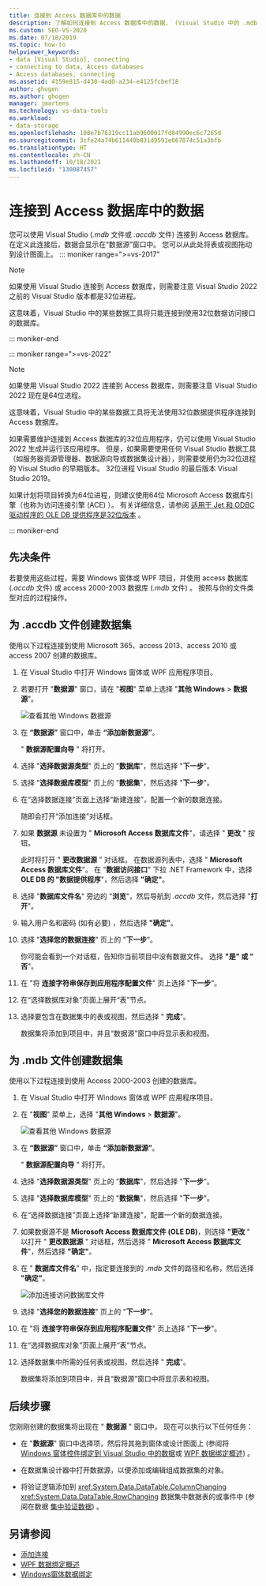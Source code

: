```yaml
---
title: 连接到 Access 数据库中的数据
description: 了解如何连接到 Access 数据库中的数据， (Visual Studio 中的 .mdb 文件或 .accdb 文件) 。
ms.custom: SEO-VS-2020
ms.date: 07/18/2019
ms.topic: how-to
helpviewer_keywords:
- data [Visual Studio], connecting
- connecting to data, Access databases
- Access databases, connecting
ms.assetid: 4159e815-d430-4ad0-a234-e4125fcbef18
author: ghogen
ms.author: ghogen
manager: jmartens
ms.technology: vs-data-tools
ms.workload:
- data-storage
ms.openlocfilehash: 108e7b78319cc11ab9600017fd84990ec6c7265d
ms.sourcegitcommit: 3cfe24a74b611440b831d9591e067874c51a3bfb
ms.translationtype: HT
ms.contentlocale: zh-CN
ms.lasthandoff: 10/18/2021
ms.locfileid: "130087457"
---
```

# <a name="connect-to-data-in-an-access-database"></a>连接到 Access 数据库中的数据

您可以使用 Visual Studio (*.mdb* 文件或 *.accdb* 文件) 连接到 Access 数据库。 在定义此连接后，数据会显示在“数据源”窗口中。 您可以从此处将表或视图拖动到设计图面上。
::: moniker range=">=vs-2017"
> [!NOTE]
> 如果使用 Visual Studio 连接到 Access 数据库，则需要注意 Visual Studio 2022 之前的 Visual Studio 版本都是32位进程。
>
> 这意味着，Visual Studio 中的某些数据工具将只能连接到使用32位数据访问接口的数据库。

::: moniker-end

::: moniker range=">=vs-2022"
> [!NOTE]
> 如果使用 Visual Studio 2022 连接到 Access 数据库，则需要注意 Visual Studio 2022 现在是64位进程。
>
> 这意味着，Visual Studio 中的某些数据工具将无法使用32位数据提供程序连接到 Access 数据库。
>
>如果需要维护连接到 Access 数据库的32位应用程序，仍可以使用 Visual Studio 2022 生成并运行该应用程序。 但是，如果需要使用任何 Visual Studio 数据工具（如服务器资源管理器、数据源向导或数据集设计器），则需要使用仍为32位进程的 Visual Studio 的早期版本。 32位进程 Visual Studio 的最后版本 Visual Studio 2019。
>
>如果计划将项目转换为64位进程，则建议使用64位 Microsoft Access 数据库引擎（也称为访问连接引擎 (ACE) ）。 有关详细信息，请参阅 [适用于 Jet 和 ODBC 驱动程序的 OLE DB 提供程序是32位版本](/office/troubleshoot/access/jet-odbc-driver-available-32-bit-version) 。

::: moniker-end

## <a name="prerequisites"></a>先决条件

若要使用这些过程，需要 Windows 窗体或 WPF 项目，并使用 access 数据库 (*.accdb* 文件) 或 access 2000-2003 数据库 (*.mdb* 文件) 。 按照与你的文件类型对应的过程操作。

## <a name="create-a-dataset-for-an-accdb-file"></a>为 .accdb 文件创建数据集

使用以下过程连接到使用 Microsoft 365、access 2013、access 2010 或 access 2007 创建的数据库。

1. 在 Visual Studio 中打开 Windows 窗体或 WPF 应用程序项目。

2. 若要打开 "**数据源**" 窗口，请在 "**视图**" 菜单上选择 "**其他 Windows**  >  **数据源**"。

   ![查看其他 Windows 数据源](../data-tools/media/viewdatasources.png)

3. 在 **“数据源”** 窗口中，单击 **“添加新数据源”**。

   " **数据源配置向导** " 将打开。

4. 选择 "**选择数据源类型**" 页上的 "**数据库**"，然后选择 "**下一步**"。

5. 选择 "**选择数据库模型**" 页上的 "**数据集**"，然后选择 "**下一步**"。

6. 在“选择数据连接”页面上选择“新建连接”，配置一个新的数据连接。

   随即会打开“添加连接”对话框。

7. 如果 **数据源** 未设置为 " **Microsoft Access 数据库文件**"，请选择 " **更改** " 按钮。

   此时将打开 " **更改数据源** " 对话框。 在数据源列表中，选择 " **Microsoft Access 数据库文件**"。 在 "**数据访问接口**" 下拉 .NET Framework 中，选择 **OLE DB 的 "数据提供程序**"，然后选择 **"确定"**。

8. 选择 "**数据库文件名**" 旁边的 "**浏览**"，然后导航到 *.accdb* 文件，然后选择 "**打开**"。

9. 输入用户名和密码 (如有必要) ，然后选择 **"确定"**。

10. 选择 "**选择您的数据连接**" 页上的 "**下一步**"。

    你可能会看到一个对话框，告知你当前项目中没有数据文件。 选择 **"是" 或 "** **否**"。

11. 在 "将 **连接字符串保存到应用程序配置文件**" 页上选择 "**下一步**"。

12. 在“选择数据库对象”页面上展开“表”节点。

13. 选择要包含在数据集中的表或视图，然后选择 " **完成**"。

    数据集将添加到项目中，并且“数据源”窗口中将显示表和视图。

## <a name="create-a-dataset-for-an-mdb-file"></a>为 .mdb 文件创建数据集

使用以下过程连接到使用 Access 2000-2003 创建的数据库。

1. 在 Visual Studio 中打开 Windows 窗体或 WPF 应用程序项目。

2. 在 "**视图**" 菜单上，选择 "**其他 Windows**  >  **数据源**"。

   ![查看其他 Windows 数据源](../data-tools/media/viewdatasources.png)

3. 在 **“数据源”** 窗口中，单击 **“添加新数据源”**。

    " **数据源配置向导** " 将打开。

4. 选择 "**选择数据源类型**" 页上的 "**数据库**"，然后选择 "**下一步**"。

5. 选择 "**选择数据库模型**" 页上的 "**数据集**"，然后选择 "**下一步**"。

6. 在“选择数据连接”页面上选择“新建连接”，配置一个新的数据连接。

7. 如果数据源不是 **Microsoft Access 数据库文件 (OLE DB)**，则选择 **"更改** " 以打开 " **更改数据源** " 对话框，然后选择 " **Microsoft Access 数据库文件**"，然后选择 **"确定"**。

8. 在 " **数据库文件名**" 中，指定要连接到的 *.mdb* 文件的路径和名称，然后选择 **"确定"**。

   ![添加连接访问数据库文件](../data-tools/media/add-connection-access-db.png)

9. 选择 "**选择您的数据连接**" 页上的 "**下一步**"。

10. 在 "将 **连接字符串保存到应用程序配置文件**" 页上选择 "**下一步**"。

11. 在“选择数据库对象”页面上展开“表”节点。

12. 选择数据集中所需的任何表或视图，然后选择 " **完成**"。

    数据集将添加到项目中，并且“数据源”窗口中将显示表和视图。

## <a name="next-steps"></a>后续步骤

您刚刚创建的数据集将出现在 " **数据源** " 窗口中。 现在可以执行以下任何任务：

- 在 "**数据源**" 窗口中选择项，然后将其拖到窗体或设计图面上 (参阅将 [Windows 窗体控件绑定到 Visual Studio 中的数据](../data-tools/bind-windows-forms-controls-to-data-in-visual-studio.md)或 [WPF 数据绑定概述](/dotnet/desktop-wpf/data/data-binding-overview)) 。

- 在数据集设计器中打开数据源，以便添加或编辑组成数据集的对象。

- 将验证逻辑添加到 <xref:System.Data.DataTable.ColumnChanging> <xref:System.Data.DataTable.RowChanging> 数据集中数据表的或事件中 (参阅在数据 [集中验证数据](../data-tools/validate-data-in-datasets.md)) 。

## <a name="see-also"></a>另请参阅

- [添加连接](../data-tools/add-new-connections.md)
- [WPF 数据绑定概述](/dotnet/framework/wpf/data/data-binding-overview)
- [Windows窗体数据绑定](/dotnet/framework/winforms/data-binding-and-windows-forms)
